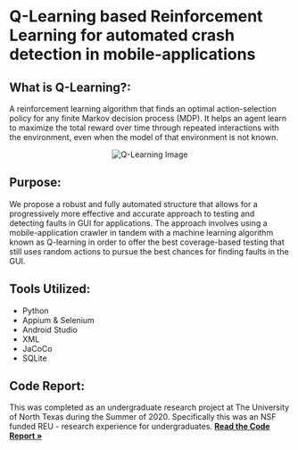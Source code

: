# Q-Learning based Reinforcement Learning for automated crash detection in mobile-applications

## What is Q-Learning?: 
A reinforcement learning algorithm that finds an optimal action-selection policy for any finite Markov decision process (MDP). It helps an agent learn to maximize the total reward over time through repeated interactions with the environment, even when the model of that environment is not known.

<p align="center">
  <img src="https://github.com/user-attachments/assets/274e3478-dc1d-4a5d-a632-48a979d5934a" alt="Q-Learning Image">
</p>

## Purpose:
We propose a robust and fully automated structure that allows for a progressively more effective and accurate approach to testing and detecting faults in GUI for applications. The approach involves using a mobile-application crawler in tandem with a machine learning algorithm known as Q-learning in order to offer the best coverage-based testing that still uses random actions to pursue the best chances for finding faults in the GUI.

## Tools Utilized: 
- Python
- Appium & Selenium
- Android Studio
- XML
- JaCoCo
- SQLite

## Code Report:
This was completed as an undergraduate research project at The University of North Texas during the Summer of 2020. Specifically this was an NSF funded REU - research experience for undergraduates. 
<a href="https://drive.google.com/file/d/1kfqRj-9Sh6Ac1I863dJDUl7c4qURZVLi/view?usp=sharing"><strong>Read the Code Report »</a></strong>
